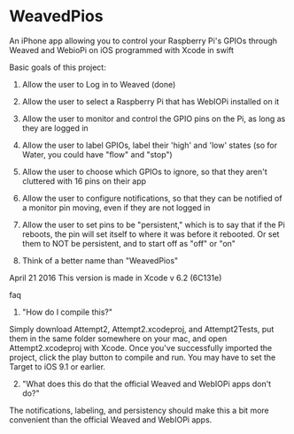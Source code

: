 # WeavedPios
An iPhone app allowing you to control your Raspberry Pi's GPIOs through Weaved and WebioPi on iOS
programmed with Xcode in swift

Basic goals of this project:

1. Allow the user to Log in to Weaved (done)
2. Allow the user to select a Raspberry Pi that has WebIOPi installed on it
3. Allow the user to monitor and control the GPIO pins on the Pi, as long as they are logged in
4. Allow the user to label GPIOs, label their 'high' and 'low' states (so for Water, you could have "flow" and "stop")
5. Allow the user to choose which GPIOs to ignore, so that they aren't cluttered with 16 pins on their app

6. Allow the user to configure notifications, so that they can be notified of a monitor pin moving, even if they are not logged in
7. Allow the user to set pins to be "persistent," which is to say that if the Pi reboots, the pin will set itself to where it was before it rebooted. Or set them to NOT be persistent, and to start off as "off" or "on"
8. Think of a better name than "WeavedPios"



April 21 2016
This version is made in Xcode v 6.2 (6C131e)

faq

1. "How do I compile this?"

Simply download Attempt2, Attempt2.xcodeproj, and Attempt2Tests, put them in the same folder somewhere on your mac, and open Attempt2.xcodeproj with Xcode. Once you've successfully imported the project, click the play button to compile and run. You may have to set the Target to iOS 9.1 or earlier.


2. "What does this do that the official Weaved and WebIOPi apps don't do?"

The notifications, labeling, and persistency should make this a bit more convenient than the official Weaved and WebIOPi apps.

